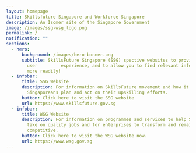 ```yaml
---
layout: homepage
title: Skillsfuture Singapore and Workforce Singapore
description: An Isomer site of the Singapore Government
image: /images/ssg-wsg_logo.png
permalink: /
notification: ""
sections:
  - hero:
      background: /images/hero-banner.png
      subtitle: SkillsFuture Singapore (SSG) spective websites to provide better
        user         experience, and to allow you to find relevant information
        more readily!
  - infobar:
      title: SSG Website
      description: For information on SkillsFuture movement and how it helps
        Singaporeans plan and act on their upskilling efforts.
      button: Click here to visit the SSG website
      url: https://www.skillsfuture.gov.sg
  - infobar:
      title: WSG Website
      description: For information on programmes and services to help Singaporeans
        take on quality jobs and for enterprises to transform and remain
        competitive.
      button: Click here to visit the WSG website now.
      url: https://www.wsg.gov.sg
---
```

